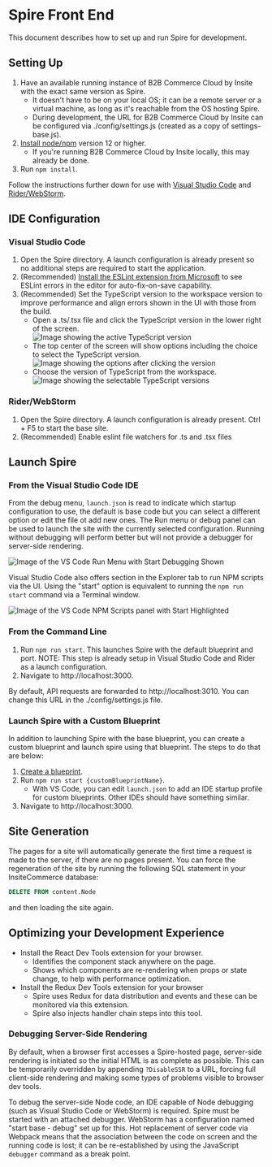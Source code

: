 # Spire Front End

This document describes how to set up and run Spire for development.

## Setting Up

1. Have an available running instance of B2B Commerce Cloud by Insite with the exact same version as Spire.
   - It doesn't have to be on your local OS; it can be a remote server or a virtual machine, as long as it's reachable from the OS hosting Spire.
   - During development, the URL for B2B Commerce Cloud by Insite can be configured via ./config/settings.js (created as a copy of settings-base.js).
2. [Install node/npm](https://nodejs.org/en/) version 12 or higher.
   - If you're running B2B Commerce Cloud by Insite locally, this may already be done.
3. Run `npm install`.

Follow the instructions further down for use with [Visual Studio Code](#visual-studio-code) and [Rider/WebStorm](#riderwebstorm).

## IDE Configuration

### Visual Studio Code

1. Open the Spire directory. A launch configuration is already present so no additional steps are required to start the application.
2. (Recommended) [Install the ESLint extension from Microsoft](https://marketplace.visualstudio.com/items?itemName=dbaeumer.vscode-eslint) to see ESLint errors in the editor for auto-fix-on-save capability.
3. (Recommended) Set the TypeScript version to the workspace version to improve performance and align errors shown in the UI with those from the build.
   - Open a .ts/.tsx file and click the TypeScript version in the lower right of the screen.<br />
     ![Image showing the active TypeScript version](readme-images/vs-code-ts-version.png)
   - The top center of the screen will show options including the choice to select the TypeScript version.<br />
     ![Image showing the options after clicking the version](readme-images/vs-code-ts-version-options.png)
   - Choose the version of TypeScript from the workspace.<br />
     ![Image showing the selectable TypeScript versions](readme-images/vs-code-ts-version-picker.png)

### Rider/WebStorm

1. Open the Spire directory. A launch configuration is already present. Ctrl + F5 to start the base site.
2. (Recommended) Enable eslint file watchers for .ts and .tsx files

## Launch Spire

### From the Visual Studio Code IDE

From the debug menu, `launch.json` is read to indicate which startup configuration to use, the default is base code but you can select a different option or edit the file ot add new ones.
The Run menu or debug panel can be used to launch the site with the currently selected configuration.
Running without debugging will perform better but will not provide a debugger for server-side rendering.

![Image of the VS Code Run Menu with Start Debugging Shown](readme-images/vs-code-run.png)

Visual Studio Code also offers section in the Explorer tab to run NPM scripts via the UI.
Using the "start" option is equivalent to running the `npm run start` command via a Terminal window.

![Image of the VS Code NPM Scripts panel with Start Highlighted](readme-images/vs-code-npm-run-start.png)

### From the Command Line

1. Run `npm run start`. This launches Spire with the default blueprint and port. NOTE: This step is already setup in Visual Studio Code and Rider as a launch configuration.
2. Navigate to http://localhost:3000.

By default, API requests are forwarded to http://localhost:3010. You can change this URL in the ./config/settings.js file.

### Launch Spire with a Custom Blueprint

In addition to launching Spire with the base blueprint, you can create a custom blueprint and launch spire using that blueprint. The steps to do that are below:

1. [Create a blueprint](https://support.insitesoft.com/hc/en-us/articles/360039410011-Create-a-New-Blueprint-in-Spire).
2. Run `npm run start {customBlueprintName}`.
   - With VS Code, you can edit `launch.json` to add an IDE startup profile for custom blueprints. Other IDEs should have something similar.
3. Navigate to http://localhost:3000.

## Site Generation
The pages for a site will automatically generate the first time a request is made to the server, if there are no pages present. You can force the regeneration of the site by running the following SQL statement in your InsiteCommerce database:
```sql
DELETE FROM content.Node
```
and then loading the site again.

## Optimizing your Development Experience

- Install the React Dev Tools extension for your browser.
  - Identifies the component stack anywhere on the page.
  - Shows which components are re-rendering when props or state change, to help with performance optimization.
- Install the Redux Dev Tools extension for your browser
  - Spire uses Redux for data distribution and events and these can be monitored via this extension.
  - Spire also injects handler chain steps into this tool.

### Debugging Server-Side Rendering

By default, when a browser first accesses a Spire-hosted page, server-side rendering is initiated so the initial HTML is as complete as possible.
This can be temporarily overridden by appending `?DisableSSR` to a URL, forcing full client-side rendering and making some types of problems visible to browser dev tools.

To debug the server-side Node code, an IDE capable of Node debugging (such as Visual Studio Code or WebStorm) is required.
Spire must be started with an attached debugger. WebStorm has a configuration named "start base - debug" set up for this.
Hot replacement of server code via Webpack means that the association between the code on screen and the running code is lost; it can be re-established by using the JavaScript `debugger` command as a break point.

